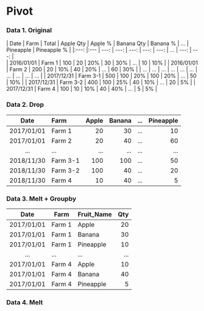 # Pivot
### Data 1. Original
| Date       | Farm      | Total | Apple Qty | Apple % | Banana Qty | Banana % | ... | Pineapple | Pineapple % |
|:---:       |:---       | ---:  | ---:      | ---:    | ---:       | ---:     | ... | ---:      | ---:        |        
| 2016/01/01 | Farm 1    | 100   | 20        | 20%     | 30         | 30%      | ... | 10        | 10%         |
| 2016/01/01 | Farm 2    | 200   | 20        | 10%     | 40         | 20%      | ... | 60        | 30%         |
| ...        | ...       | ...   | ...       | ...     | ...        | ...      | ... | ...       | ...         |
| 2017/12/31 | Farm 3-1  | 500   | 100       | 20%     | 100        | 20%      | ... | 50        | 10%         |
| 2017/12/31 | Farm 3-2  | 400   | 100       | 25%     | 40         | 10%      | ... | 20        | 5%          |
| 2017/12/31 | Farm 4    | 100   | 10        | 10%     | 40         | 40%      | ... | 5         | 5%          |

### Data 2. Drop
| Date       | Farm      | Apple | Banana | ... | Pineapple | 
|:---:       |:---       | ---:  | ---:   |:---:| ---:      |
| 2017/01/01 | Farm 1    | 20    | 30     | ... | 10        | 
| 2017/01/01 | Farm 2    | 20    | 40     | ... | 60        | 
| ...        | ...       | ...   | ...    | ... | ...       | 
| 2018/11/30 | Farm 3-1  | 100   | 100    | ... | 50        | 
| 2018/11/30 | Farm 3-2  | 100   | 40     | ... | 20        |
| 2018/11/30 | Farm 4    | 10    | 40     | ... | 5         |

### Data 3. Melt + Groupby
| Date       | Farm      | Fruit_Name      | Qty |
| :---:      | ---       | :---            | ---:| 
| 2017/01/01 | Farm 1    | Apple           | 20  | 
| 2017/01/01 | Farm 1    | Banana          | 30  |
| 2017/01/01 | Farm 1    | Pineapple       | 10  | 
| ...        | ...       | ...             | ... |
| 2017/01/01 | Farm 4    | Apple           | 10  | 
| 2017/01/01 | Farm 4    | Banana          | 40  |
| 2017/01/01 | Farm 4    | Pineapple       | 5   |    

### Data 4. Melt









